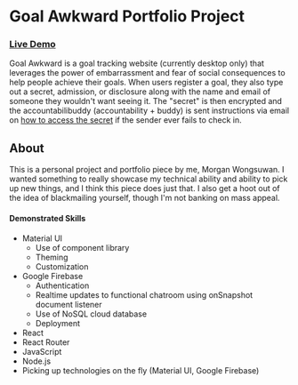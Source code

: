 # Goal Awkward Portfolio Project
### [Live Demo](https://goal-a.firebaseapp.com)

Goal Awkward is a goal tracking website (currently desktop only) that leverages the power of embarrassment and fear of social consequences to help people achieve their goals. When users register a goal, they also type out a secret, admission, or disclosure along with the name and email of someone they wouldn't want seeing it. The "secret" is then encrypted and the accountabilibuddy (accountability + buddy) is sent instructions via email on [how to access the secret](https://goal-a.firebaseapp.com/accountability/ysQMrka0omWRREgJXY5ac7o3Zyv1/c9e968fd-c9f3-4950-bd9b-009dbab3de23) if the sender ever fails to check in.


## About
This is a personal project and portfolio piece by me, Morgan Wongsuwan. I wanted something to really showcase my technical ability and ability to pick up new things, and I think this piece does just that. I also get a hoot out of the idea of blackmailing yourself, though I'm not banking on mass appeal.

#### Demonstrated Skills
- Material UI
    - Use of component library
    - Theming
    - Customization
- Google Firebase 
    - Authentication
    - Realtime updates to functional chatroom using onSnapshot document listener
    - Use of NoSQL cloud database
    - Deployment
- React
- React Router
- JavaScript
- Node.js
- Picking up technologies on the fly (Material UI, Google Firebase)

